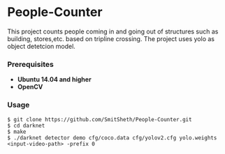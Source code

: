 # People-Counter
This project counts people coming in and going out of structures such as building, stores,etc. based on tripline crossing. The project uses yolo as object detetcion model.

### Prerequisites
* **Ubuntu 14.04 and higher**
* **OpenCV**

### Usage
```
$ git clone https://github.com/SmitSheth/People-Counter.git
$ cd darknet
$ make
$ ./darknet detector demo cfg/coco.data cfg/yolov2.cfg yolo.weights <input-video-path> -prefix 0
```
